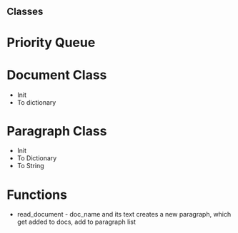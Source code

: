 ## Classes
# Priority Queue
# Document Class
- Init
- To dictionary

# Paragraph Class 
- Init
- To Dictionary
- To String

# Functions
- read_document - doc_name and its text creates a new paragraph, which get added to docs, add to paragraph list
